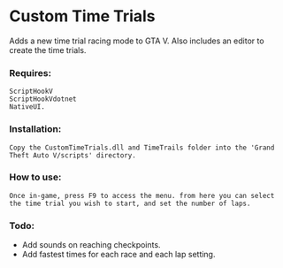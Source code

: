 # Custom Time Trials
Adds a new time trial racing mode to GTA V. Also includes an editor to create the time trials.

### Requires:

	ScriptHookV
	ScriptHookVdotnet
	NativeUI.


### Installation:

	Copy the CustomTimeTrials.dll and TimeTrails folder into the 'Grand Theft Auto V/scripts' directory.


### How to use:

	Once in-game, press F9 to access the menu. from here you can select the time trial you wish to start, and set the number of laps.


### Todo:

* Add sounds on reaching checkpoints.
* Add fastest times for each race and each lap setting.